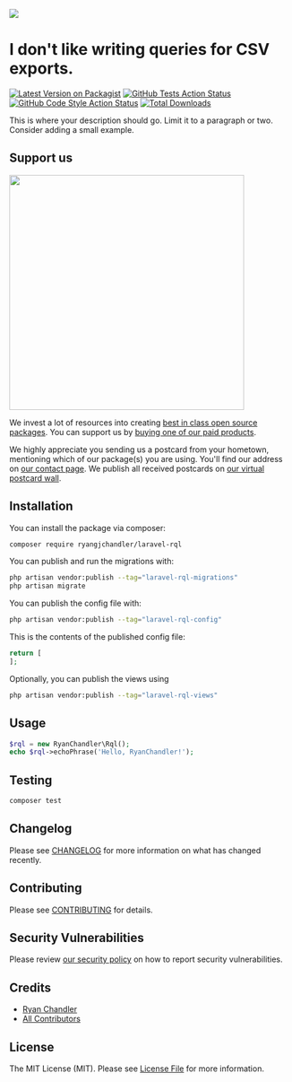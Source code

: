 
[<img src="https://github-ads.s3.eu-central-1.amazonaws.com/support-ukraine.svg?t=1" />](https://supportukrainenow.org)

# I don't like writing queries for CSV exports.

[![Latest Version on Packagist](https://img.shields.io/packagist/v/ryangjchandler/laravel-rql.svg?style=flat-square)](https://packagist.org/packages/ryangjchandler/laravel-rql)
[![GitHub Tests Action Status](https://img.shields.io/github/workflow/status/ryangjchandler/laravel-rql/run-tests?label=tests)](https://github.com/ryangjchandler/laravel-rql/actions?query=workflow%3Arun-tests+branch%3Amain)
[![GitHub Code Style Action Status](https://img.shields.io/github/workflow/status/ryangjchandler/laravel-rql/Check%20&%20fix%20styling?label=code%20style)](https://github.com/ryangjchandler/laravel-rql/actions?query=workflow%3A"Check+%26+fix+styling"+branch%3Amain)
[![Total Downloads](https://img.shields.io/packagist/dt/ryangjchandler/laravel-rql.svg?style=flat-square)](https://packagist.org/packages/ryangjchandler/laravel-rql)

This is where your description should go. Limit it to a paragraph or two. Consider adding a small example.

## Support us

[<img src="https://github-ads.s3.eu-central-1.amazonaws.com/laravel-rql.jpg?t=1" width="419px" />](https://spatie.be/github-ad-click/laravel-rql)

We invest a lot of resources into creating [best in class open source packages](https://spatie.be/open-source). You can support us by [buying one of our paid products](https://spatie.be/open-source/support-us).

We highly appreciate you sending us a postcard from your hometown, mentioning which of our package(s) you are using. You'll find our address on [our contact page](https://spatie.be/about-us). We publish all received postcards on [our virtual postcard wall](https://spatie.be/open-source/postcards).

## Installation

You can install the package via composer:

```bash
composer require ryangjchandler/laravel-rql
```

You can publish and run the migrations with:

```bash
php artisan vendor:publish --tag="laravel-rql-migrations"
php artisan migrate
```

You can publish the config file with:

```bash
php artisan vendor:publish --tag="laravel-rql-config"
```

This is the contents of the published config file:

```php
return [
];
```

Optionally, you can publish the views using

```bash
php artisan vendor:publish --tag="laravel-rql-views"
```

## Usage

```php
$rql = new RyanChandler\Rql();
echo $rql->echoPhrase('Hello, RyanChandler!');
```

## Testing

```bash
composer test
```

## Changelog

Please see [CHANGELOG](CHANGELOG.md) for more information on what has changed recently.

## Contributing

Please see [CONTRIBUTING](https://github.com/ryangjchandler/.github/blob/main/CONTRIBUTING.md) for details.

## Security Vulnerabilities

Please review [our security policy](../../security/policy) on how to report security vulnerabilities.

## Credits

- [Ryan Chandler](https://github.com/ryangjchandler)
- [All Contributors](../../contributors)

## License

The MIT License (MIT). Please see [License File](LICENSE.md) for more information.
